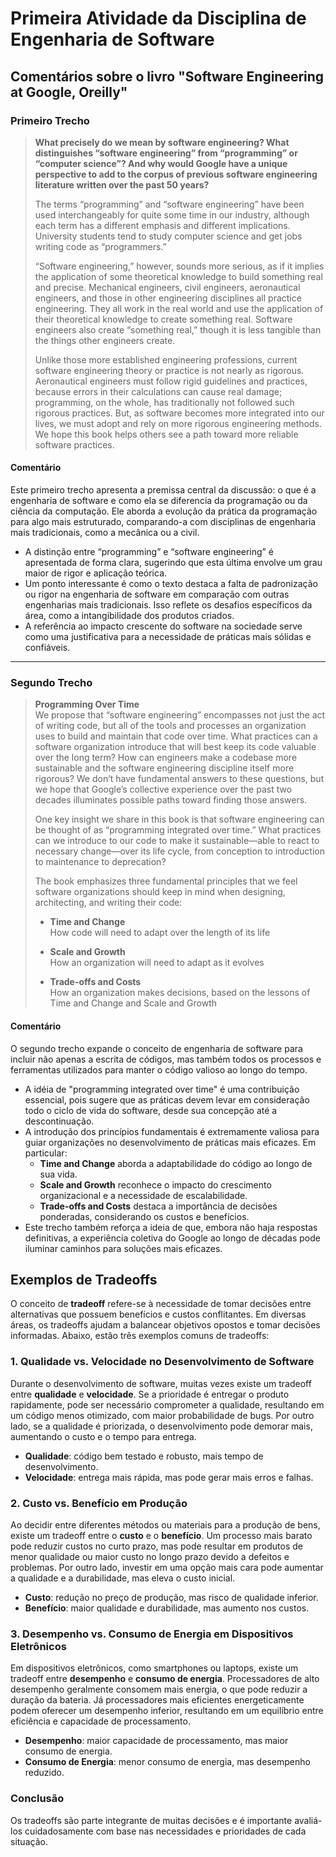 # Primeira Atividade da Disciplina de Engenharia de Software

## Comentários sobre o livro "Software Engineering at Google, Oreilly"

### Primeiro Trecho

> **What precisely do we mean by software engineering? What distinguishes “software engineering” from “programming” or “computer science”? And why would Google have a unique perspective to add to the corpus of previous software engineering literature written over the past 50 years?**
> 
> The terms “programming” and “software engineering” have been used interchangeably for quite some time in our industry, although each term has a different emphasis and different implications. University students tend to study computer science and get jobs writing code as “programmers.”
> 
> “Software engineering,” however, sounds more serious, as if it implies the application of some theoretical knowledge to build something real and precise. Mechanical engineers, civil engineers, aeronautical engineers, and those in other engineering disciplines all practice engineering. They all work in the real world and use the application of their theoretical knowledge to create something real. Software engineers also create “something real,” though it is less tangible than the things other engineers create.
> 
> Unlike those more established engineering professions, current software engineering theory or practice is not nearly as rigorous. Aeronautical engineers must follow rigid guidelines and practices, because errors in their calculations can cause real damage; programming, on the whole, has traditionally not followed such rigorous practices. But, as software becomes more integrated into our lives, we must adopt and rely on more rigorous engineering methods. We hope this book helps others see a path toward more reliable software practices.

#### Comentário

Este primeiro trecho apresenta a premissa central da discussão: o que é a engenharia de software e como ela se diferencia da programação ou da ciência da computação. Ele aborda a evolução da prática da programação para algo mais estruturado, comparando-a com disciplinas de engenharia mais tradicionais, como a mecânica ou a civil.

- A distinção entre “programming” e “software engineering” é apresentada de forma clara, sugerindo que esta última envolve um grau maior de rigor e aplicação teórica.
- Um ponto interessante é como o texto destaca a falta de padronização ou rigor na engenharia de software em comparação com outras engenharias mais tradicionais. Isso reflete os desafios específicos da área, como a intangibilidade dos produtos criados.
- A referência ao impacto crescente do software na sociedade serve como uma justificativa para a necessidade de práticas mais sólidas e confiáveis.

---

### Segundo Trecho

> **Programming Over Time**  
> We propose that “software engineering” encompasses not just the act of writing code, but all of the tools and processes an organization uses to build and maintain that code over time. What practices can a software organization introduce that will best keep its code valuable over the long term? How can engineers make a codebase more sustainable and the software engineering discipline itself more rigorous? We don’t have fundamental answers to these questions, but we hope that Google’s collective experience over the past two decades illuminates possible paths toward finding those answers.
> 
> One key insight we share in this book is that software engineering can be thought of as “programming integrated over time.” What practices can we introduce to our code to make it sustainable—able to react to necessary change—over its life cycle, from conception to introduction to maintenance to deprecation?
> 
> The book emphasizes three fundamental principles that we feel software organizations should keep in mind when designing, architecting, and writing their code:
> 
> - **Time and Change**  
>   How code will need to adapt over the length of its life
> 
> - **Scale and Growth**  
>   How an organization will need to adapt as it evolves
> 
> - **Trade-offs and Costs**  
>   How an organization makes decisions, based on the lessons of Time and Change and Scale and Growth

#### Comentário

O segundo trecho expande o conceito de engenharia de software para incluir não apenas a escrita de códigos, mas também todos os processos e ferramentas utilizados para manter o código valioso ao longo do tempo. 

- A idéia de "programming integrated over time" é uma contribuição essencial, pois sugere que as práticas devem levar em consideração todo o ciclo de vida do software, desde sua concepção até a descontinuação.
- A introdução dos princípios fundamentais é extremamente valiosa para guiar organizações no desenvolvimento de práticas mais eficazes. Em particular:
  - **Time and Change** aborda a adaptabilidade do código ao longo de sua vida.
  - **Scale and Growth** reconhece o impacto do crescimento organizacional e a necessidade de escalabilidade.
  - **Trade-offs and Costs** destaca a importância de decisões ponderadas, considerando os custos e benefícios.
- Este trecho também reforça a ideia de que, embora não haja respostas definitivas, a experiência coletiva do Google ao longo de décadas pode iluminar caminhos para soluções mais eficazes.


## Exemplos de Tradeoffs

O conceito de **tradeoff** refere-se à necessidade de tomar decisões entre alternativas que possuem benefícios e custos conflitantes. Em diversas áreas, os tradeoffs ajudam a balancear objetivos opostos e tomar decisões informadas. Abaixo, estão três exemplos comuns de tradeoffs:

### 1. **Qualidade vs. Velocidade no Desenvolvimento de Software**
Durante o desenvolvimento de software, muitas vezes existe um tradeoff entre **qualidade** e **velocidade**. Se a prioridade é entregar o produto rapidamente, pode ser necessário comprometer a qualidade, resultando em um código menos otimizado, com maior probabilidade de bugs. Por outro lado, se a qualidade é priorizada, o desenvolvimento pode demorar mais, aumentando o custo e o tempo para entrega.

- **Qualidade**: código bem testado e robusto, mais tempo de desenvolvimento.
- **Velocidade**: entrega mais rápida, mas pode gerar mais erros e falhas.

### 2. **Custo vs. Benefício em Produção**
Ao decidir entre diferentes métodos ou materiais para a produção de bens, existe um tradeoff entre o **custo** e o **benefício**. Um processo mais barato pode reduzir custos no curto prazo, mas pode resultar em produtos de menor qualidade ou maior custo no longo prazo devido a defeitos e problemas. Por outro lado, investir em uma opção mais cara pode aumentar a qualidade e a durabilidade, mas eleva o custo inicial.

- **Custo**: redução no preço de produção, mas risco de qualidade inferior.
- **Benefício**: maior qualidade e durabilidade, mas aumento nos custos.

### 3. **Desempenho vs. Consumo de Energia em Dispositivos Eletrônicos**
Em dispositivos eletrônicos, como smartphones ou laptops, existe um tradeoff entre **desempenho** e **consumo de energia**. Processadores de alto desempenho geralmente consomem mais energia, o que pode reduzir a duração da bateria. Já processadores mais eficientes energeticamente podem oferecer um desempenho inferior, resultando em um equilíbrio entre eficiência e capacidade de processamento.

- **Desempenho**: maior capacidade de processamento, mas maior consumo de energia.
- **Consumo de Energia**: menor consumo de energia, mas desempenho reduzido.

### Conclusão
Os tradeoffs são parte integrante de muitas decisões e é importante avaliá-los cuidadosamente com base nas necessidades e prioridades de cada situação.


